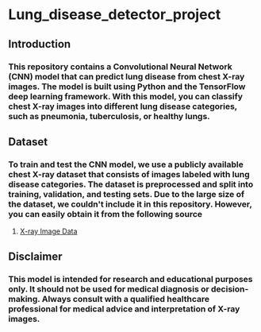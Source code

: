 # Lung_disease_detector_project

## Introduction
### This repository contains a Convolutional Neural Network (CNN) model that can predict lung disease from chest X-ray images. The model is built using Python and the TensorFlow deep learning framework. With this model, you can classify chest X-ray images into different lung disease categories, such as pneumonia, tuberculosis, or healthy lungs.

## Dataset
### To train and test the CNN model, we use a publicly available chest X-ray dataset that consists of images labeled with lung disease categories. The dataset is preprocessed and split into training, validation, and testing sets. Due to the large size of the dataset, we couldn't include it in this repository. However, you can easily obtain it from the following source
<ol><li><a href="https://www.kaggle.com/datasets/pranavraikokte/covid19-image-dataset">X-ray Image Data</a> </li></ol>

## Disclaimer
### This model is intended for research and educational purposes only. It should not be used for medical diagnosis or decision-making. Always consult with a qualified healthcare professional for medical advice and interpretation of X-ray images.
